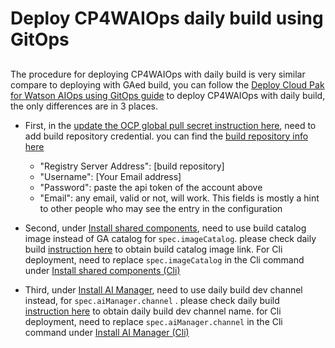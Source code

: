 # Deploy CP4WAIOps daily build using GitOps

## 
The procedure for deploying CP4WAIOps with daily build is very similar compare to deploying with GAed build, you can follow the [Deploy Cloud Pak for Watson AIOps using GitOps guide](https://github.com/IBM/cp4waiops-gitops/blob/docs/docs/how-to-deploy-cp4waiops.md) to deploy CP4WAIOps with daily build, the only differences are in 3 places.
- First, in the [update the OCP global pull secret instruction here](https://github.com/IBM/cp4waiops-gitops/blob/docs/docs/how-to-deploy-cp4waiops.md#update-the-global-pull-secret-using-the-openshift-console), need to add build repository credential. you can find the [build repository info here](https://ibm.box.com/s/xn3epa3a11jlryo0t1mwt0xxkmwv7o70)
   - "Registry Server Address": [build repository] 
   - "Username": [Your Email address]
   - "Password": paste the api token of the account above
   - "Email": any email, valid or not, will work. This fields is mostly a hint to other people who may see the entry in the configuration  
  
- Second, under [Install shared components](https://github.com/IBM/cp4waiops-gitops/blob/docs/docs/how-to-deploy-cp4waiops.md#install-shared-components), need to use build catalog image instead of GA catalog for `spec.imageCatalog`. please check daily build [instruction here](https://ibm.box.com/s/xn3epa3a11jlryo0t1mwt0xxkmwv7o70) to obtain build catalog image link. For Cli deployment, need to replace `spec.imageCatalog` in the Cli command under [Install shared components (Cli)](https://github.com/IBM/cp4waiops-gitops/blob/docs/docs/how-to-deploy-cp4waiops.md#install-shared-components-cli)
  
- Third, under [Install AI Manager](https://github.com/IBM/cp4waiops-gitops/blob/docs/docs/how-to-deploy-cp4waiops.md#install-ai-manager), need to use daily build dev channel instead, for `spec.aiManager.channel` . please check daily build [instruction here](https://ibm.box.com/s/xn3epa3a11jlryo0t1mwt0xxkmwv7o70) to obtain daily build dev channel name. for Cli deployment, need to replace `spec.aiManager.channel` in the Cli command under [Install AI Manager (Cli)](https://github.com/IBM/cp4waiops-gitops/blob/docs/docs/how-to-deploy-cp4waiops.md#install-ai-manager-cli)

